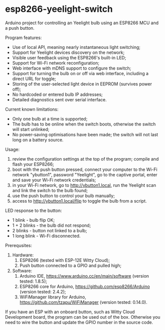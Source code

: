 # esp8266-yeelight-switch
Arduino project for controlling an Yeelight bulb using an ESP8266 MCU and a push button.

Program features:
* Use of local API, meaning nearly instantaneous light switching;
* Support for Yeelight devices discovery on the network;
* Visible user feedback using the ESP8266's built-in LED;
* Support for Wi-Fi network reconfiguration;
* Web interface with mDNS support to configure the switch;
* Support for turning the bulb on or off via web interface, including a direct URL for toggle;
* Storing of the user-selected light device in EEPROM (survives power off);
* No hardcoded or entered bulb IP addresses;
* Detailed diagnostics sent over serial interface.

Current known limitations:
* Only one bulb at a time is supported;
* The bulb has to be online when the switch boots, otherwise the switch will start unlinked;
* No power-saving optimisations have been made; the switch will not last long on a battery source.

Usage:
 1. review the configuration settings at the top of the program; compile and flash your ESP8266;
 1. boot with the push button pressed, connect your computer to the Wi-Fi network "ybutton1", password "Yeelight", go to the captive portal, enter and save your Wi-Fi network credentials;
 1. in your Wi-Fi network, go to http://ybutton1.local, run the Yeelight scan and link the switch to the bulb found;
 1. use the push button to control your bulb manually;
 1. access to http://ybutton1.local/flip to toggle the bulb from a script.
 
 LED response to the button:
 * 1 blink  - bulb flip OK;
 * 1 + 2 blinks - the bulb did not respond;
 * 2 blinks - button not linked to a bulb;
 * 1 long blink - Wi-Fi disconnected.
 
 Prerequsites:
 1. Hardware:
    1. ESP8266 (tested with ESP-12E Witty Cloud);
    1. Push button connected to a GPIO and pulled high;
 1. Software:
    1. Arduino IDE, https://www.arduino.cc/en/main/software (version tested: 1.8.5);
    1. ESP8266 core for Arduino, https://github.com/esp8266/Arduino (version tested: 2.4.2);
    1. WiFiManager library for Arduino, https://github.com/tzapu/WiFiManager (version tested: 0.14.0).
 
 If you have an ESP with an onboard button, such as Witty Cloud Development board, the program can be used out of the box. Otherwise you need to wire the button and update the GPIO number in the source code.

